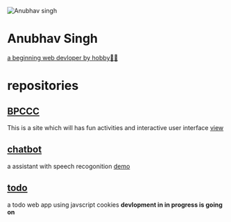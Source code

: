![Anubhav singh](https://avatars.githubusercontent.com/u/68738228?s=460&u=8f435173233031177d7add297a80e0ace9d9de01&v=4)
# Anubhav Singh
[a beginning web devloper by hobby:man_technologist:](https://github.com/AnubhavSingh0708)
# repositories 
## [BPCCC](https://github.com/AnubhavSingh0708/BPCCC)
This is a site which will has fun activities and interactive user interface 
[view](https://anubhavsingh0708.github.io/BPCCC/)
## [chatbot](https://github.com/AnubhavSingh0708/Chatbot) 
a assistant with speech recogonition 
[demo](https://anubhavsingh0708.github.io/Chatbot/)
## [todo](https://github.com/AnubhavSingh0708/todo) 
a todo web app using javscript cookies **devlopment in in progress is going on** 
